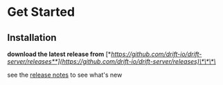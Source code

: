 # Get Started

## Installation

**download the latest release from** [**https://github.com/drift-io/drift-server/releases**](https://github.com/drift-io/drift-server/releases)\*\*\*\*

see the [release notes](release-notes.md) to see what's new

